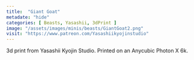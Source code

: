 ```yaml
---
title:  "Giant Goat"
metadate: "hide"
categories: [ Beasts, Yasashii, 3dPrint ]
image: "/assets/images/minis/beasts/GiantGoat2.png"
visit: "https://www.patreon.com/Yasashiikyojinstudio"
---
```

3d print from Yasashii Kyojin Studio. Printed on an Anycubic Photon X 6k.